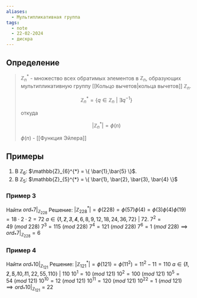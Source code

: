 ```yaml
---
aliases:
  - Мультипликативная группа
tags:
  - note
  - 22-02-2024
  - дискра
---
```


## Определение

> $\mathbb{Z}^{*}_{n}$ - множество всех обратимых элементов в $\mathbb{Z}_{n}$, образующих мультипликативную группу [[Кольцо вычетов|кольца вычетов]] $\mathbb{Z}_{n}$.
> 
> $$\mathbb{Z}_{n}^{*} = \{ q \in \mathbb{Z}_{n} \ | \ \exists q^{-1} \}$$
> 
> откуда 
> 
> $$|\mathbb{Z}_{n}^{*}| = \phi(n)$$
> 
> $\phi(n)$ - [[Функция Эйлера]]

## Примеры

1) В $\mathbb{Z}_{6}$: $\mathbb{Z}_{6}^{*} = \{ \bar{1},\bar{5} \}$.
2) В $\mathbb{Z}_{5}$: $\mathbb{Z}_{5}^{*} = \{ \bar{1}, \bar{2}, \bar{3}, \bar{4} \}$

### Пример 3

Найти $ord_{*}7\rvert_{\mathbb{Z}_{228}}$
Решение:
$|\mathbb{Z}_{228}^{*}| = \phi(228) = \phi(57)\phi(4) = \phi(3)\phi(4)\phi(19) = 18\cdot 2 \cdot 2 = 72$
$a \in \{ \not1, \not2, \not3, \not4, 6, 8, 9, 12, 18, 24, 36, 72 \} \ | \ 72$. 
$7^{2} = 49 \ (mod \ 228)$
$7^{3} = 115 \ (mod \ 228)$
$7^{4} = 121 \ (mod \ 228)$
$7^{6} = 1 \ (mod \ 228) \implies ord_{*}7\rvert_{\mathbb{Z}_{228}} = 6$

### Пример 4

Найти $ord_{*}10\rvert_{\mathbb{Z}_{121}}$
Решение:
$|\mathbb{Z}_{121}^{*}| = \phi(121) = \phi(11^{2}) = 11^{2} - 11 = 110$
$a \in \{ \not1, \not2, \not5, \not10, \not11, 22, 55, 110 \} \ | \ 110$
$10^{1} = 10 \ (mod \ 121)$
$10^{2} = 100 \ (mod \ 121)$
$10^{5} = 54 \ (mod \ 121)$
$10^{10} = 12 \ (mod \ 121)$
$10^{11} = 120 \ (mod \ 121)$
$10^{22} = 1 \ (mod \ 121) \implies ord_{*}10\rvert_{\mathbb{Z}_{121}} = 22$
